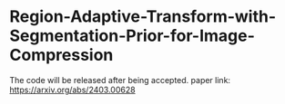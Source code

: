 # Region-Adaptive-Transform-with-Segmentation-Prior-for-Image-Compression
The code will be released after being accepted.
paper link: https://arxiv.org/abs/2403.00628
